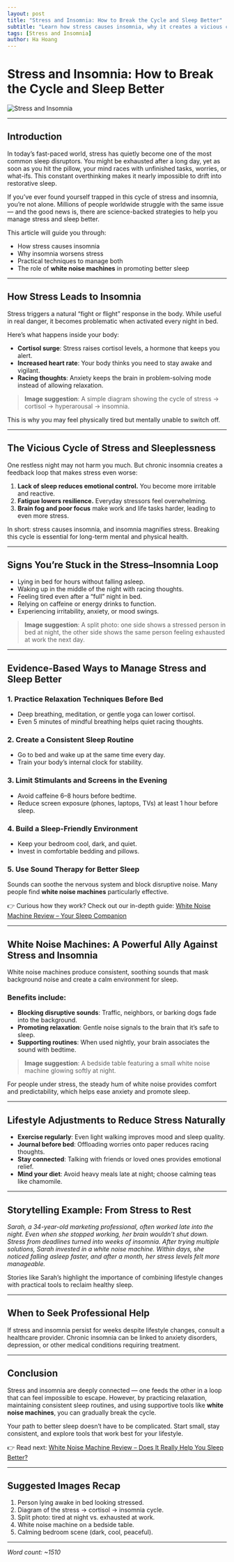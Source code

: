 ```yaml
---
layout: post
title: "Stress and Insomnia: How to Break the Cycle and Sleep Better"
subtitle: "Learn how stress causes insomnia, why it creates a vicious cycle, and discover proven methods — including white noise machines — to improve your sleep naturally."
tags: [Stress and Insomnia]
author: Ha Hoang
---
```


# Stress and Insomnia: How to Break the Cycle and Sleep Better  

![Stress and Insomnia](https://havan.yoga/pre/stress-insomnia-preview.png)  

---

## Introduction  

In today’s fast-paced world, stress has quietly become one of the most common sleep disruptors. You might be exhausted after a long day, yet as soon as you hit the pillow, your mind races with unfinished tasks, worries, or what-ifs. This constant overthinking makes it nearly impossible to drift into restorative sleep.  

If you’ve ever found yourself trapped in this cycle of stress and insomnia, you’re not alone. Millions of people worldwide struggle with the same issue — and the good news is, there are science-backed strategies to help you manage stress and sleep better.  

This article will guide you through:  
- How stress causes insomnia  
- Why insomnia worsens stress  
- Practical techniques to manage both  
- The role of **white noise machines** in promoting better sleep  

---

## How Stress Leads to Insomnia  

Stress triggers a natural “fight or flight” response in the body. While useful in real danger, it becomes problematic when activated every night in bed.  

Here’s what happens inside your body:  

- **Cortisol surge**: Stress raises cortisol levels, a hormone that keeps you alert.  
- **Increased heart rate**: Your body thinks you need to stay awake and vigilant.  
- **Racing thoughts**: Anxiety keeps the brain in problem-solving mode instead of allowing relaxation.  

> **Image suggestion**: A simple diagram showing the cycle of stress → cortisol → hyperarousal → insomnia.  

This is why you may feel physically tired but mentally unable to switch off.  

---

## The Vicious Cycle of Stress and Sleeplessness  

One restless night may not harm you much. But chronic insomnia creates a feedback loop that makes stress even worse:  

1. **Lack of sleep reduces emotional control.** You become more irritable and reactive.  
2. **Fatigue lowers resilience.** Everyday stressors feel overwhelming.  
3. **Brain fog and poor focus** make work and life tasks harder, leading to even more stress.  

In short: stress causes insomnia, and insomnia magnifies stress. Breaking this cycle is essential for long-term mental and physical health.  

---

## Signs You’re Stuck in the Stress–Insomnia Loop  

- Lying in bed for hours without falling asleep.  
- Waking up in the middle of the night with racing thoughts.  
- Feeling tired even after a “full” night in bed.  
- Relying on caffeine or energy drinks to function.  
- Experiencing irritability, anxiety, or mood swings.  

> **Image suggestion**: A split photo: one side shows a stressed person in bed at night, the other side shows the same person feeling exhausted at work the next day.  

---

## Evidence-Based Ways to Manage Stress and Sleep Better  

### 1. Practice Relaxation Techniques Before Bed  
- Deep breathing, meditation, or gentle yoga can lower cortisol.  
- Even 5 minutes of mindful breathing helps quiet racing thoughts.  

### 2. Create a Consistent Sleep Routine  
- Go to bed and wake up at the same time every day.  
- Train your body’s internal clock for stability.  

### 3. Limit Stimulants and Screens in the Evening  
- Avoid caffeine 6–8 hours before bedtime.  
- Reduce screen exposure (phones, laptops, TVs) at least 1 hour before sleep.  

### 4. Build a Sleep-Friendly Environment  
- Keep your bedroom cool, dark, and quiet.  
- Invest in comfortable bedding and pillows.  

### 5. Use Sound Therapy for Better Sleep  
Sounds can soothe the nervous system and block disruptive noise. Many people find **white noise machines** particularly effective.  

👉 Curious how they work? Check out our in-depth guide: [White Noise Machine Review – Your Sleep Companion](/2025-05-14-top-5-white-noise-machines-2025/)  

---

## White Noise Machines: A Powerful Ally Against Stress and Insomnia  

White noise machines produce consistent, soothing sounds that mask background noise and create a calm environment for sleep.  

### Benefits include:  
- **Blocking disruptive sounds**: Traffic, neighbors, or barking dogs fade into the background.  
- **Promoting relaxation**: Gentle noise signals to the brain that it’s safe to sleep.  
- **Supporting routines**: When used nightly, your brain associates the sound with bedtime.  

> **Image suggestion**: A bedside table featuring a small white noise machine glowing softly at night.  

For people under stress, the steady hum of white noise provides comfort and predictability, which helps ease anxiety and promote sleep.  

---

## Lifestyle Adjustments to Reduce Stress Naturally  

- **Exercise regularly**: Even light walking improves mood and sleep quality.  
- **Journal before bed**: Offloading worries onto paper reduces racing thoughts.  
- **Stay connected**: Talking with friends or loved ones provides emotional relief.  
- **Mind your diet**: Avoid heavy meals late at night; choose calming teas like chamomile.  

---

## Storytelling Example: From Stress to Rest  

*Sarah, a 34-year-old marketing professional, often worked late into the night. Even when she stopped working, her brain wouldn’t shut down. Stress from deadlines turned into weeks of insomnia. After trying multiple solutions, Sarah invested in a white noise machine. Within days, she noticed falling asleep faster, and after a month, her stress levels felt more manageable.*  

Stories like Sarah’s highlight the importance of combining lifestyle changes with practical tools to reclaim healthy sleep.  

---

## When to Seek Professional Help  

If stress and insomnia persist for weeks despite lifestyle changes, consult a healthcare provider. Chronic insomnia can be linked to anxiety disorders, depression, or other medical conditions requiring treatment.  

---

## Conclusion  

Stress and insomnia are deeply connected — one feeds the other in a loop that can feel impossible to escape. However, by practicing relaxation, maintaining consistent sleep routines, and using supportive tools like **white noise machines**, you can gradually break the cycle.  

Your path to better sleep doesn’t have to be complicated. Start small, stay consistent, and explore tools that work best for your lifestyle.  

👉 Read next: [White Noise Machine Review – Does It Really Help You Sleep Better?](/2025-05-14-top-5-white-noise-machines-2025/)  

---

## Suggested Images Recap  

1. Person lying awake in bed looking stressed.  
2. Diagram of the stress → cortisol → insomnia cycle.  
3. Split photo: tired at night vs. exhausted at work.  
4. White noise machine on a bedside table.  
5. Calming bedroom scene (dark, cool, peaceful).  

---

*Word count: ~1510*  

